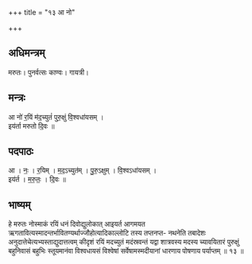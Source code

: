 +++
title = "१३ आ नो"

+++
## अधिमन्त्रम्
मरुतः। पुनर्वत्सः काण्वः। गायत्री।

## मन्त्रः
आ नो॑ र॒यिं म॑द॒च्युतं॑ पुरु॒क्षुं वि॒श्वधा॑यसम् ।  
इय॑र्ता मरुतो दि॒वः ॥

## पदपाठः
आ । नः॒ । र॒यिम् । म॒द॒ऽच्युत॑म् । पु॒रु॒ऽक्षुम् । वि॒श्वऽधा॑यसम् ।  
इय॑र्त । म॒रु॒तः॒ । दि॒वः ॥

## भाष्यम्
हे मरुतः नोस्माकं रयिं धनं दिवोद्युलोकात् आइयर्त आगमयत ऋगतावित्यस्मादन्तर्भावितण्यर्थाज्जौहोत्यादिकाल्लोटि तस्य तप्तनप्त- नथनेति तबादेशः अनुदात्तेचेत्यभ्यस्ताद्युदात्तत्वम् कीदृशं रयिं मदच्युतं मदंस्रवन्तं यद्वा शात्रवस्य मदस्य च्यावयितारं पुरुक्षुं बहुनिवासं बहुभिः स्तूयमानंवा विश्वधायसं विश्वेषां सर्वेषामस्मदीयानां धारणाय पोषणाय पर्याप्तम् ॥ १३ ॥
